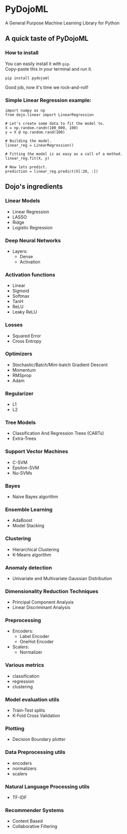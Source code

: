 # PyDojoML
A General Purpose Machine Learning Library for Python

## A quick taste of PyDojoML

### How to install
You can easily install it with `pip`.<br>
Copy-paste this in your terminal and run it.
```
pip install pydojoml
```
Good job, now it's time we rock-and-roll!<br>

### Simple Linear Regression example:
```
import numpy as np
from dojo.linear import LinearRegression

# Let's create some data to fit the model to.
X = np.random.randn(100_000, 100)
y = X @ np.random.rand(100)

# Building the model.
linear_reg = LinearRegression()

# Fitting the model is as easy as a call of a method.
linear_reg.fit(X, y)

# Now lets predict.
prediction = linear_reg.predict(X[:20, :])

```

## Dojo's ingredients
### Linear Models
  - Linear Regression
  - LASSO
  - Ridge
  - Logistic Regression

### Deep Neural Networks
  - Layers:
    - Dense
    - Activation

### Activation functions
  - Linear
  - Sigmoid
  - Softmax
  - TanH
  - ReLU
  - Leaky ReLU

### Losses
  - Squared Error
  - Cross Entropy

### Optimizers
  - Stochastic/Batch/Mini-batch Gradient Descent
  - Momentum
  - RMSprop
  - Adam

### Regularizer
  - L1
  - L2

### Tree Models
  - Classification And Regression Trees (CARTs)
  - Extra-Trees
  
### Support Vector Machines
  - C-SVM
  - Epsilon-SVM
  - Nu-SVMs

### Bayes
  - Naive Bayes algorithm
  
### Ensemble Learning
  - AdaBoost
  - Model Stacking
  
### Clustering
  - Hierarchical Clustering
  - K-Means algorithm
  
### Anomaly detection
  - Univariate and Multivariate Gaussian Distribution
  
### Dimensionality Reduction Techniques
  - Principal Component Analysis
  - Linear Discriminant Analysis

### Preprocessing
  - Encoders:
    - Label Encoder
    - OneHot Encoder
  - Scalers:
    - Normalizer

### Various metrics
  - classification
  - regression
  - clustering
  
### Model evaluation utils
  - Train-Test splits
  - K-Fold Cross Validation

### Plotting
  - Decision Boundary plotter
  
### Data Preprocessing utils
  - encoders
  - normalizers
  - scalers

### Natural Language Processing utils
  - TF-IDF

### Recommender Systems
  - Content Based
  - Collaborative Filtering
